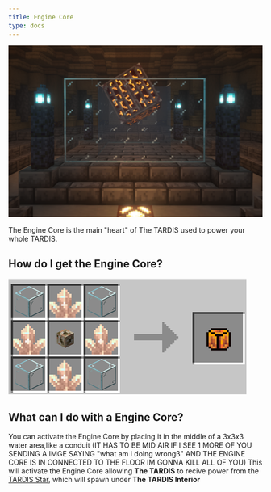 ```yaml
---
title: Engine Core
type: docs
---
```


![Image of Engine Core](images/engine_core/engine_core.png)

The Engine Core is the main "heart" of The TARDIS used to power your whole TARDIS.

## How do I get the Engine Core?

![Engine Core recepie](images/engine_core/engine_core_recepie.png)

## What can I do with a Engine Core?
You can activate the Engine Core by placing it in the middle of a 3x3x3 water area,like a conduit (IT HAS TO BE MID AIR IF I SEE 1 MORE OF YOU SENDING A IMGE SAYING "what am i doing wrongß" AND THE ENGINE CORE IS IN CONNECTED TO THE FLOOR IM GONNA KILL ALL OF YOU) This will activate the Engine Core allowing **The TARDIS** to recive power from the [TARDIS Star](../../mechanics/star.md), which will spawn under **The TARDIS Interior**
